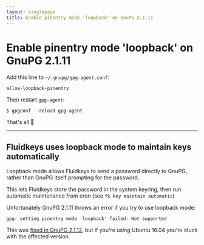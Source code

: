 ```yaml
---
layout: singlepage
title: Enable pinentry mode 'loopback' on GnuPG 2.1.11
---
```

# Enable pinentry mode 'loopback' on GnuPG 2.1.11

Add this line to `~/.gnupg/gpg-agent.conf`:

```
allow-loopback-pinentry
```

Then restart `gpg-agent`:

```
$ gpgconf --reload gpg-agent
```

That's all 🙌

---

## Fluidkeys uses loopback mode to maintain keys automatically

Loopback mode allows Fluidkeys to send a password directly to GnuPG, rather
than GnuPG itself prompting for the password.

This lets Fluidkeys store the password in the system keyring, then run automatic maintenance from cron (see `fk key maintain automatic`)

Unfortunately GnuPG 2.1.11 throws an error if you try to use loopback mode:

```
gpg: setting pinentry mode 'loopback' failed: Not supported
```

This was [fixed in GnuPG 2.1.12](https://lists.gt.net/gnupg/devel/77927#77927), but if you're using Ubuntu 16.04 you're stuck with the affected version.
